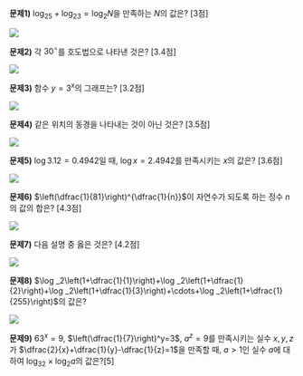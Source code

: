 **문제1)** $\log_25+\log_23=\log_2N$을 만족하는 $N$의 값은? [3점]

<img src="/assets/![[Pasted image 20240429184443.png]]"/>

**문제2)** 각 $30^\circ$를 호도법으로 나타낸 것은? [3.4점]

<img src="/assets/![[Pasted image 20240429184556.png]]"/>

**문제3)** 함수 $y=3^x$의 그래프는? [3.2점]

<img src="/assets/![[Pasted image 20240429184822.png]]"/>

**문제4)** 같은 위치의 동경을 나타내는 것이 아닌 것은? [3.5점]

<img src="/assets/![[Pasted image 20240429184925.png]]"/>

**문제5)** $\log3.12=0.4942$일 때, $\log x=2.4942$를 만족시키는 $x$의 값은? [3.6점]

<img src="/assets/Pasted image 20240429185106.png"/>

**문제6)** $\left(\dfrac{1}{81}\right)^{\dfrac{1}{n}}$이 자연수가 되도록 하는 정수 $n$의 값의 합은? [4.3점]

<img src="/assets/![[Pasted image 20240429185244.png]]"/>

**문제7)** 다음 설명 중 옳은 것은? [4.2점]

<img src="/assets/![[Pasted image 20240429185307.png]]"/>

**문제8)** $\log _2\left(1+\dfrac{1}{1}\right)+\log _2\left(1+\dfrac{1}{2}\right)+\log _2\left(1+\dfrac{1}{3}\right)+\cdots+\log _2\left(1+\dfrac{1}{255}\right)$의 값은?

<img src="/assets/![[Pasted image 20240429185622.png]]"/>

**문제9)** $63^x=9$, $\left(\dfrac{1}{7}\right)^y=3$, $a^z=9$를 만족시키는 실수 $x, y, z$가 $\dfrac{2}{x}+\dfrac{1}{y}-\dfrac{1}{z}=1$을 만족할 때, $a>1$인 실수 $a$에 대하여 $\log _32\times\log _2a$의 값은?[5]

<i src="/assets/![[Pasted image 20240429190213.png]]"/>